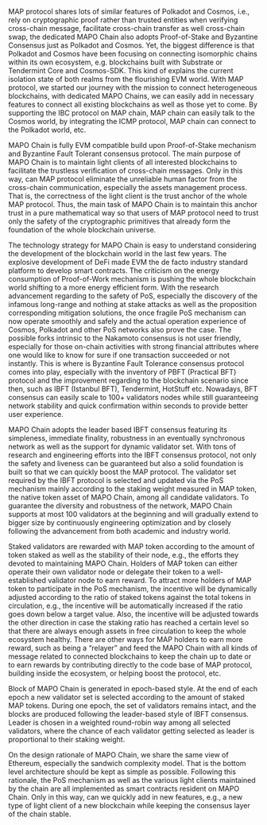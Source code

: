 
MAP protocol shares lots of similar features of Polkadot and Cosmos, i.e., rely on cryptographic proof rather than trusted entities when verifying cross-chain message, facilitate cross-chain transfer as well cross-chain swap, the dedicated MAPO Chain also adopts Proof-of-Stake and Byzantine Consensus just as Polkadot and Cosmos. Yet, the biggest difference is that Polkadot and Cosmos have been focusing on connecting isomorphic chains within its own ecosystem, e.g. blockchains built with Substrate or Tendermint Core and Cosmos-SDK. This kind of explains the current isolation state of both realms from the flourishing EVM world. With MAP protocol, we started our journey with the mission to connect heterogeneous blockchains, with dedicated MAPO Chains, we can easily add in necessary features to connect all existing blockchains as well as those yet to come. By supporting the IBC protocol on MAP chain, MAP chain can easily talk to the Cosmos world, by integrating the ICMP protocol, MAP chain can connect to the Polkadot world, etc.

MAPO Chain is fully EVM compatible build upon Proof-of-Stake mechanism and Byzantine Fault Tolerant consensus protocol. The main purpose of MAPO Chain is to maintain light clients of all interested blockchains to facilitate the trustless verification of cross-chain messages. Only in this way, can MAP protocol eliminate the unreliable human factor from the cross-chain communication, especially the assets management process. That is, the correctness of the light client is the trust anchor of the whole MAP protocol. Thus, the main task of MAPO Chain is to maintain this anchor trust in a pure mathematical way so that users of MAP protocol need to trust only the safety of the cryptographic primitives that already form the foundation of the whole blockchain universe.

The technology strategy for MAPO Chain is easy to understand considering the development of the blockchain world in the last few years. The explosive development of DeFi made EVM the de facto industry standard platform to develop smart contracts. The criticism on the energy consumption of Proof-of-Work mechanism is pushing the whole blockchain world shifting to a more energy efficient form. With the research advancement regarding to the safety of PoS, especially the discovery of the infamous long-range and nothing at stake attacks as well as the proposition corresponding mitigation solutions, the once fragile PoS mechanism can now operate smoothly and safely and the actual operation experience of Cosmos, Polkadot and other PoS networks also prove the case. The possible forks intrinsic to the Nakamoto consensus is not user friendly, especially for those on-chain activities with strong financial attributes where one would like to know for sure if one transaction succeeded or not instantly. This is where is Byzantine Fault Tolerance consensus protocol comes into play, especially with the inventory of PBFT (Practical BFT) protocol and the improvement regarding to the blockchain scenario since then, such as IBFT (Istanbul BFT), Tendermint, HotStuff etc. Nowadays, BFT consensus can easily scale to 100+ validators nodes while still guaranteeing network stability and quick confirmation within seconds to provide better user experience.

MAPO Chain adopts the leader based IBFT consensus featuring its simpleness, immediate finality, robustness in an eventually synchronous network as well as the support for dynamic validator set. With tons of research and engineering efforts into the IBFT consensus protocol, not only the safety and liveness can be guaranteed but also a solid foundation is built so that we can quickly boost the MAP protocol. The validator set required by the IBFT protocol is selected and updated via the PoS mechanism mainly according to the staking weight measured in MAP token, the native token asset of MAPO Chain, among all candidate validators. To guarantee the diversity and robustness of the network, MAPO Chain supports at most 100 validators at the beginning and will gradually extend to bigger size by continuously engineering optimization and by closely following the advancement from both academic and industry world.

Staked validators are rewarded with MAP token according to the amount of token staked as well as the stability of their node, e.g., the efforts they devoted to maintaining MAPO Chain. Holders of MAP token can either operate their own validator node or delegate their token to a well-established validator node to earn reward. To attract more holders of MAP token to participate in the PoS mechanism, the incentive will be dynamically adjusted according to the ratio of staked tokens against the total tokens in circulation, e.g., the incentive will be automatically increased if the ratio goes down below a target value. Also, the incentive will be adjusted towards the other direction in case the staking ratio has reached a certain level so that there are always enough assets in free circulation to keep the whole ecosystem healthy. There are other ways for MAP holders to earn more reward, such as being a “relayer” and feed the MAPO Chain with all kinds of message related to connected blockchains to keep the chain up to date or to earn rewards by contributing directly to the code base of MAP protocol, building inside the ecosystem, or helping boost the protocol, etc.

Block of MAPO Chain is generated in epoch-based style. At the end of each epoch a new validator set is selected according to the amount of staked MAP tokens. During one epoch, the set of validators remains intact, and the blocks are produced following the leader-based style of IBFT consensus. Leader is chosen in a weighted round-robin way among all selected validators, where the chance of each validator getting selected as leader is proportional to their staking weight.

On the design rationale of MAPO Chain, we share the same view of Ethereum, especially the sandwich complexity model. That is the bottom level architecture should be kept as simple as possible. Following this rationale, the PoS mechanism as well as the various light clients maintained by the chain are all implemented as smart contracts resident on MAPO Chain. Only in this way, can we quickly add in new features, e.g., a new type of light client of a new blockchain while keeping the consensus layer of the chain stable.
